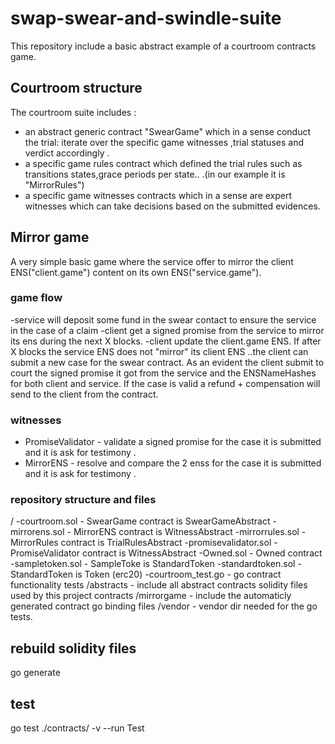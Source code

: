 # swap-swear-and-swindle-suite

This repository include a basic abstract example of a courtroom contracts game.

## Courtroom structure
The courtroom suite includes :
 - an abstract generic contract "SwearGame" which in a sense conduct the trial: iterate over the specific game witnesses ,trial statuses and verdict accordingly .
 - a specific game rules contract which defined the trial rules such as transitions states,grace periods per state..  .(in our example it is "MirrorRules")
 - a specific game witnesses contracts which in a sense are expert witnesses which can take decisions based on the submitted evidences.   


## Mirror game
A very simple basic game where the service offer to mirror the client ENS("client.game") content on its own ENS("service.game").

### game flow
-service will deposit some fund in the swear contact to ensure the service in the case of a claim
-client get a signed promise from the service to mirror its ens during the next X blocks.
-client update the client.game ENS.
If after X blocks the service ENS does not "mirror" its client ENS ..the client can submit a new case for the swear contract.
As an evident the client submit to court the signed promise it got from the service and the ENSNameHashes for both client and service.
If the case is valid a refund + compensation will send to the client from the contract.
### witnesses
 - PromiseValidator - validate a signed promise for the case it is submitted and it is ask for testimony .
 - MirrorENS        - resolve and compare the 2 enss for the case it is submitted and it is ask for testimony .


### repository structure and files
 /
 -courtroom.sol - SwearGame contract is SwearGameAbstract
 -mirrorens.sol - MirrorENS contract is WitnessAbstract
 -mirrorrules.sol - MirrorRules contract is TrialRulesAbstract
 -promisevalidator.sol -PromiseValidator contract is WitnessAbstract
 -Owned.sol -  Owned contract
 -sampletoken.sol -  SampleToke is StandardToken
 -standardtoken.sol -StandardToken is Token (erc20)
 -courtroom_test.go - go contract functionality tests
 /abstracts - include all abstract contracts solidity files used by this project contracts
 /mirrorgame - include the automaticly generated contract go binding files
 /vendor     - vendor dir needed for the go tests.

## rebuild solidity files
 go generate
## test
go test ./contracts/ -v --run Test
